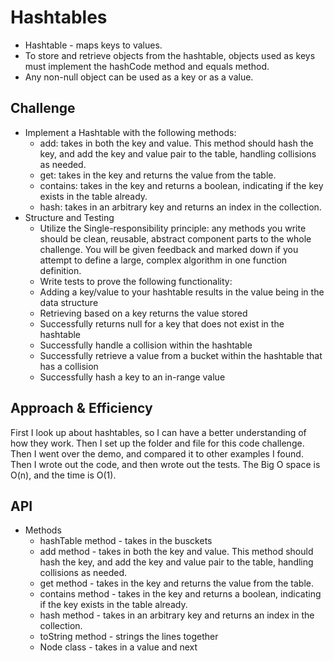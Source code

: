 # Hashtables
<!-- Short summary or background information -->
* Hashtable - maps keys to values.
* To store and retrieve objects from the hashtable, objects used as keys must implement the hashCode method and equals method.
* Any non-null object can be used as a key or as a value.

## Challenge
<!-- Description of the challenge -->
* Implement a Hashtable with the following methods:
    - add: takes in both the key and value. This method should hash the key, and add the key and value pair to the table, handling collisions as needed.
    - get: takes in the key and returns the value from the table.
    - contains: takes in the key and returns a boolean, indicating if the key exists in the table already.
    - hash: takes in an arbitrary key and returns an index in the collection.
* Structure and Testing
    - Utilize the Single-responsibility principle: any methods you write should be clean, reusable, abstract component parts to the whole challenge. You will be given feedback and marked down if you attempt to define a large, complex algorithm in one function definition.
    - Write tests to prove the following functionality:
    - Adding a key/value to your hashtable results in the value being in the data structure
    - Retrieving based on a key returns the value stored
    - Successfully returns null for a key that does not exist in the hashtable
    - Successfully handle a collision within the hashtable
    - Successfully retrieve a value from a bucket within the hashtable that has a collision
    - Successfully hash a key to an in-range value

## Approach & Efficiency
<!-- What approach did you take? Why? What is the Big O space/time for this approach? -->
First I look up about hashtables, so I can have a better understanding of how they work. Then I set up the folder and file for this code challenge. Then I went over the demo, and compared it to other examples I found. Then I wrote out the code, and then wrote out the tests. The Big O space is O(n), and the time is O(1).

## API
<!-- Description of each method publicly available in each of your hashtable -->
* Methods
    - hashTable method - takes in the busckets
    - add method - takes in both the key and value. This method should hash the key, and add the key and value pair to the table, handling collisions as needed.
    - get method - takes in the key and returns the value from the table.
    - contains method - takes in the key and returns a boolean, indicating if the key exists in the table already.
    - hash method - takes in an arbitrary key and returns an index in the collection.
    - toString method - strings the lines together
    - Node class - takes in a value and next